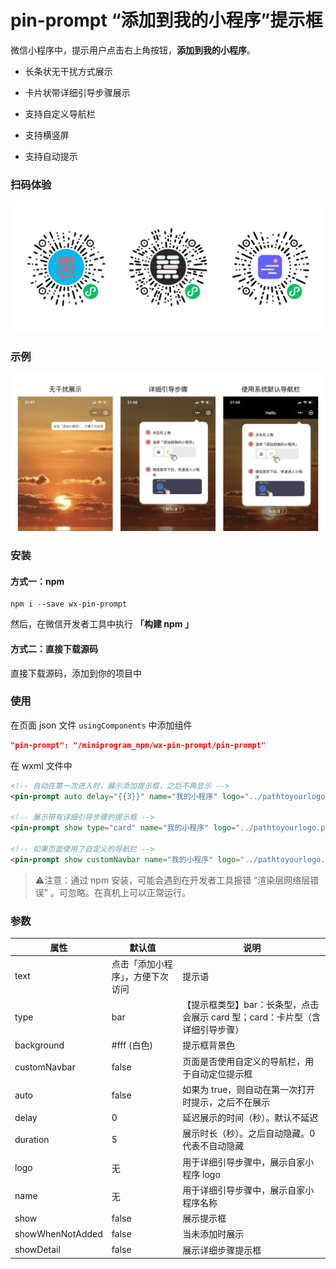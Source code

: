 # pin-prompt “添加到我的小程序”提示框

微信小程序中，提示用户点击右上角按钮，**添加到我的小程序**。

* 长条状无干扰方式展示

* 卡片状带详细引导步骤展示

* 支持自定义导航栏

* 支持横竖屏

* 支持自动提示

  

### 扫码体验
![demo-1](./demos/demo.png)

### 示例
![screenshots](./demos/screenshots.jpg)

### 安装

#### 方式一：npm

```
npm i --save wx-pin-prompt
```

然后，在微信开发者工具中执行 **「构建 npm 」**

#### 方式二：直接下载源码

直接下载源码，添加到你的项目中



### 使用

在页面 json 文件 `usingComponents` 中添加组件
``` json
"pin-prompt": "/miniprogram_npm/wx-pin-prompt/pin-prompt"
```

在 wxml 文件中

```html
<!-- 自动在第一次进入时，展示添加提示框，之后不再显示 -->
<pin-prompt auto delay="{{3}}" name="我的小程序" logo="../pathtoyourlogo.png"></pin-prompt> 

<!-- 展示带有详细引导步骤的提示框 -->
<pin-prompt show type="card" name="我的小程序" logo="../pathtoyourlogo.png"></pin-prompt> 

<!-- 如果页面使用了自定义的导航栏 -->
<pin-prompt show customNavbar name="我的小程序" logo="../pathtoyourlogo.png"></pin-prompt> 
```



> ⚠️注意：通过 npm 安装，可能会遇到在开发者工具报错 “渲染层网络层错误” 。可忽略。在真机上可以正常运行。





### 参数

| 属性       | 默认值                           | 说明                                                      |
| ---------- | -------------------------------- | --------------------------------------------------------- |
| text       | 点击「添加小程序」，方便下次访问 | 提示语                                                    |
| type       | bar                              | 【提示框类型】bar：长条型，点击会展示 card 型；card：卡片型（含详细引导步骤） |
| background | \#fff (白色)                     | 提示框背景色                                              |
| customNavbar | false                          | 页面是否使用自定义的导航栏，用于自动定位提示框              |
| auto       | false                            | 如果为 true，则自动在第一次打开时提示，之后不在展示       |
| delay      | 0                                | 延迟展示的时间（秒）。默认不延迟       |
| duration   | 5                                | 展示时长（秒）。之后自动隐藏。0 代表不自动隐藏                              |
| logo       | 无                               | 用于详细引导步骤中，展示自家小程序 logo                   |
| name       | 无                               | 用于详细引导步骤中，展示自家小程序名称                    |
| show       | false                            | 展示提示框                                                |
| showWhenNotAdded       | false             | 当未添加时展示                                                |
| showDetail | false                            | 展示详细步骤提示框                                        |

